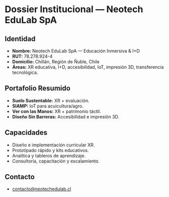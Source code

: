 # Dossier Institucional — Neotech EduLab SpA

## Identidad
- **Nombre:** Neotech EduLab SpA — Educación Inmersiva & I+D
- **RUT:** 78.278.924-4
- **Domicilio:** Chillán, Región de Ñuble, Chile
- **Áreas:** XR educativa, I+D, accesibilidad, IoT, impresión 3D, transferencia tecnológica.

## Portafolio Resumido
- **Suelo Sustentable:** XR + evaluación.
- **SIAMP:** IoT para acuicultura/agro.
- **Ver con las Manos:** XR + patrimonio táctil.
- **Diseño Sin Barreras:** Accesibilidad e impresión 3D.

## Capacidades
- Diseño e implementación curricular XR.
- Prototipado rápido y kits educativos.
- Analítica y tableros de aprendizaje.
- Consultoría, capacitación y escalamiento.

## Contacto
- contacto@neotechedulab.cl
